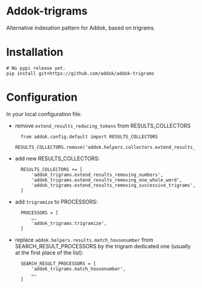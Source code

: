 # Addok-trigrams

Alternative indexation pattern for Addok, based on trigrams.


# Installation

    # No pypi release yet.
    pip install git+https://github.com/addok/addok-trigrams


# Configuration

In your local configuration file:

- remove `extend_results_reducing_tokens` from RESULTS_COLLECTORS

        from addok.config.default import RESULTS_COLLECTORS
        RESULTS_COLLECTORS.remove('addok.helpers.collectors.extend_results_reducing_tokens')

- add new RESULTS_COLLECTORS:

        RESULTS_COLLECTORS += [
            'addok_trigrams.extend_results_removing_numbers',
            'addok_trigrams.extend_results_removing_one_whole_word',
            'addok_trigrams.extend_results_removing_successive_trigrams',
        ]

- add `trigramize` to PROCESSORS:

        PROCESSORS = [
            …,
            'addok_trigrams.trigramize',
        ]

- replace `addok.helpers.results.match_housenumber` from SEARCH_RESULT_PROCESSORS
  by the trigram dedicated one (usually at the first place of the list):

        SEARCH_RESULT_PROCESSORS = [
            'addok_trigrams.match_housenumber',
            …,
        ]
